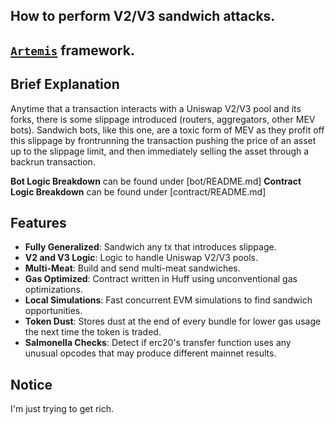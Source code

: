 ## How to perform V2/V3 sandwich attacks.
## [`Artemis`](https://github.com/paradigmxyz/artemis) framework.

## Brief Explanation
Anytime that a transaction interacts with a Uniswap V2/V3 pool and its forks, there is some slippage introduced (routers, aggregators, other MEV bots).
Sandwich bots, like this one, are a toxic form of MEV as they profit off this slippage by frontrunning the transaction pushing the price of an asset up to the slippage limit, and then immediately selling the asset through a backrun transaction.

**Bot Logic Breakdown** can be found under [bot/README.md]
**Contract Logic Breakdown** can be found under [contract/README.md]

## Features
- **Fully Generalized**: Sandwich any tx that introduces slippage.
- **V2 and V3 Logic**: Logic to handle Uniswap V2/V3 pools.
- **Multi-Meat**: Build and send multi-meat sandwiches.
- **Gas Optimized**: Contract written in Huff using unconventional gas optimizations.
- **Local Simulations**: Fast concurrent EVM simulations to find sandwich opportunities. 
- **Token Dust**: Stores dust at the end of every bundle for lower gas usage the next time the token is traded. 
- **Salmonella Checks**: Detect if erc20's transfer function uses any unusual opcodes that may produce different mainnet results.

## Notice
I'm just trying to get rich.

